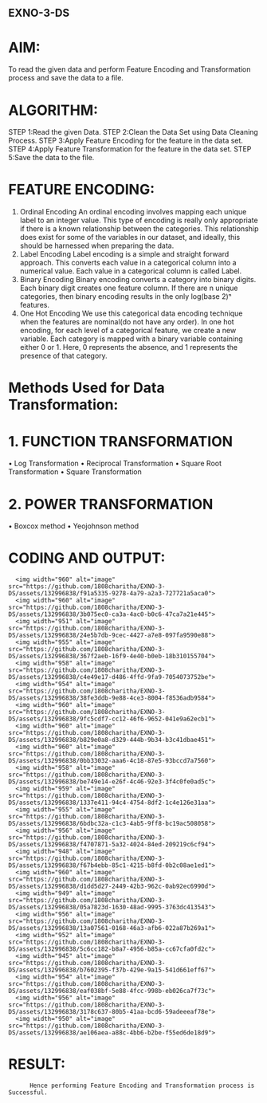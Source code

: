 ## EXNO-3-DS

# AIM:
To read the given data and perform Feature Encoding and Transformation process and save the data to a file.

# ALGORITHM:
STEP 1:Read the given Data.
STEP 2:Clean the Data Set using Data Cleaning Process.
STEP 3:Apply Feature Encoding for the feature in the data set.
STEP 4:Apply Feature Transformation for the feature in the data set.
STEP 5:Save the data to the file.

# FEATURE ENCODING:
1. Ordinal Encoding
An ordinal encoding involves mapping each unique label to an integer value. This type of encoding is really only appropriate if there is a known relationship between the categories. This relationship does exist for some of the variables in our dataset, and ideally, this should be harnessed when preparing the data.
2. Label Encoding
Label encoding is a simple and straight forward approach. This converts each value in a categorical column into a numerical value. Each value in a categorical column is called Label.
3. Binary Encoding
Binary encoding converts a category into binary digits. Each binary digit creates one feature column. If there are n unique categories, then binary encoding results in the only log(base 2)ⁿ features.
4. One Hot Encoding
We use this categorical data encoding technique when the features are nominal(do not have any order). In one hot encoding, for each level of a categorical feature, we create a new variable. Each category is mapped with a binary variable containing either 0 or 1. Here, 0 represents the absence, and 1 represents the presence of that category.

# Methods Used for Data Transformation:
  # 1. FUNCTION TRANSFORMATION
• Log Transformation
• Reciprocal Transformation
• Square Root Transformation
• Square Transformation
  # 2. POWER TRANSFORMATION
• Boxcox method
• Yeojohnson method

# CODING AND OUTPUT:
      <img width="960" alt="image" src="https://github.com/1808charitha/EXNO-3-DS/assets/132996838/f91a5335-9278-4a79-a2a3-727721a5aca0">
      <img width="960" alt="image" src="https://github.com/1808charitha/EXNO-3-DS/assets/132996838/3b075ec0-ca3a-4ac0-b0c6-47ca7a21e445">
      <img width="951" alt="image" src="https://github.com/1808charitha/EXNO-3-DS/assets/132996838/24e5b7db-9cec-4427-a7e8-097fa9590e88">
      <img width="955" alt="image" src="https://github.com/1808charitha/EXNO-3-DS/assets/132996838/367f2aeb-16f9-4e40-b0eb-18b310155704">
      <img width="958" alt="image" src="https://github.com/1808charitha/EXNO-3-DS/assets/132996838/c4e49e17-d486-4ffd-9fa9-7054073752be">
      <img width="954" alt="image" src="https://github.com/1808charitha/EXNO-3-DS/assets/132996838/38fe3ddb-9e88-4ce3-8004-f8536adb9584">
      <img width="960" alt="image" src="https://github.com/1808charitha/EXNO-3-DS/assets/132996838/9fc5cdf7-cc12-46f6-9652-041e9a62ecb1">
      <img width="960" alt="image" src="https://github.com/1808charitha/EXNO-3-DS/assets/132996838/b829e0a8-d329-444b-9b34-b3c41dbae451">
      <img width="960" alt="image" src="https://github.com/1808charitha/EXNO-3-DS/assets/132996838/0bb33032-aaa6-4c18-87e5-93bccd7a7560">
      <img width="958" alt="image" src="https://github.com/1808charitha/EXNO-3-DS/assets/132996838/be749e14-e26f-4c46-92e3-3f4c0fe0ad5c">
      <img width="959" alt="image" src="https://github.com/1808charitha/EXNO-3-DS/assets/132996838/1337e411-94c4-4754-8df2-1c4e126e31aa">
      <img width="955" alt="image" src="https://github.com/1808charitha/EXNO-3-DS/assets/132996838/6bdbc32a-c1c3-4ab5-9ff8-bc19ac508058">
      <img width="956" alt="image" src="https://github.com/1808charitha/EXNO-3-DS/assets/132996838/f4707871-5a32-4024-84ed-209219c6cf94">
      <img width="948" alt="image" src="https://github.com/1808charitha/EXNO-3-DS/assets/132996838/f67b4ebb-85c1-4215-b8fd-0b2c08ae1ed1">
      <img width="960" alt="image" src="https://github.com/1808charitha/EXNO-3-DS/assets/132996838/d1dd5d27-2449-42b3-962c-0ab92ec6990d">
      <img width="949" alt="image" src="https://github.com/1808charitha/EXNO-3-DS/assets/132996838/05a7823d-1630-48ad-9995-3763dc413543">
      <img width="956" alt="image" src="https://github.com/1808charitha/EXNO-3-DS/assets/132996838/13a07561-0168-46a3-afb6-022a87b269a1">
      <img width="952" alt="image" src="https://github.com/1808charitha/EXNO-3-DS/assets/132996838/5c6cc182-b8a7-4956-b85a-cc67cfa0fd2c">
      <img width="945" alt="image" src="https://github.com/1808charitha/EXNO-3-DS/assets/132996838/b7602395-f37b-429e-9a15-541d661eff67">
      <img width="954" alt="image" src="https://github.com/1808charitha/EXNO-3-DS/assets/132996838/eaf038bf-5e88-4fcc-998b-eb026ca7f73c">
      <img width="956" alt="image" src="https://github.com/1808charitha/EXNO-3-DS/assets/132996838/3178c637-80b5-41aa-bcd6-59adeeeaf78e">
      <img width="950" alt="image" src="https://github.com/1808charitha/EXNO-3-DS/assets/132996838/ae106aea-a88c-4bb6-b2be-f55ed6de18d9">
      






















# RESULT:
          Hence performing Feature Encoding and Transformation process is Successful.
       
